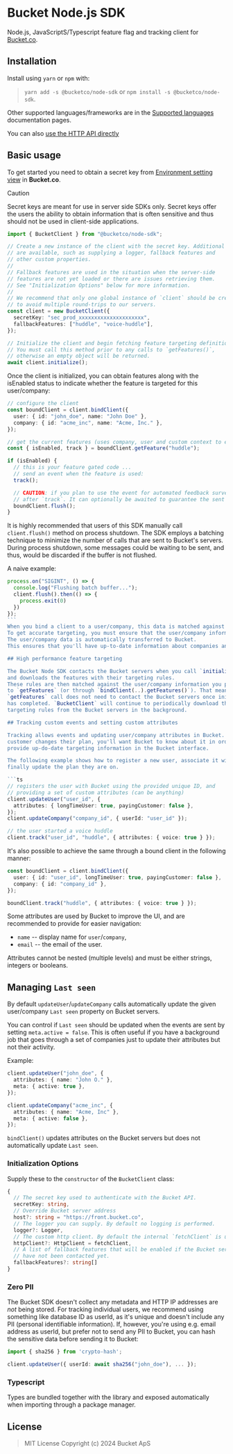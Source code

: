 # Bucket Node.js SDK

Node.js, JavaScriptS/Typescript feature flag and tracking client for [Bucket.co](https://bucket.co).

## Installation

Install using `yarn` or `npm` with:

> `yarn add -s @bucketco/node-sdk` or `npm install -s @bucketco/node-sdk`.

Other supported languages/frameworks are in the
[Supported languages](https://docs.bucket.co/quickstart/supported-languages)
documentation pages.

You can also [use the HTTP API directly](https://docs.bucket.co/reference/http-tracking-api)

## Basic usage

To get started you need to obtain a secret key from
[Environment setting view](https://app.bucket.co/envs/{environment}/settings/app-environments)
in **Bucket.co**.

> [!CAUTION]
> Secret keys are meant for use in server side SDKs only.
> Secret keys offer the users the ability to obtain
> information that is often sensitive and thus should not be used in
> client-side applications.

```ts
import { BucketClient } from "@bucketco/node-sdk";

// Create a new instance of the client with the secret key. Additional options
// are available, such as supplying a logger, fallback features and
// other custom properties.
//
// Fallback features are used in the situation when the server-side
// features are not yet loaded or there are issues retrieving them.
// See "Initialization Options" below for more information.
//
// We recommend that only one global instance of `client` should be created
// to avoid multiple round-trips to our servers.
const client = new BucketClient({
  secretKey: "sec_prod_xxxxxxxxxxxxxxxxxxxxx",
  fallbackFeatures: ["huddle", "voice-huddle"],
});

// Initialize the client and begin fetching feature targeting definitions.
// You must call this method prior to any calls to `getFeatures()`,
// otherwise an empty object will be returned.
await client.initialize();
```

Once the client is initialized, you can obtain features along with the isEnabled status to indicate whether the feature is targeted for this user/company:

```ts
// configure the client
const boundClient = client.bindClient({
  user: { id: "john_doe", name: "John Doe" },
  company: { id: "acme_inc", name: "Acme, Inc." },
});

// get the current features (uses company, user and custom context to evaluate the features).
const { isEnabled, track } = boundClient.getFeature("huddle");

if (isEnabled) {
  // this is your feature gated code ...
  // send an event when the feature is used:
  track();

  // CAUTION: if you plan to use the event for automated feedback surveys call `flush` immediately
  // after `track`. It can optionally be awaited to guarantee the sent happened.
  boundClient.flush();
}
```

It is highly recommended that users of this SDK manually call `client.flush()` method on process shutdown. The SDK employs
a batching technique to minimize the number of calls that are sent to Bucket's servers. During process shutdown, some
messages could be waiting to be sent, and thus, would be discarded if the buffer is not flushed.

A naive example:

````ts
process.on("SIGINT", () => {
  console.log("Flushing batch buffer...");
  client.flush().then(() => {
    process.exit(0)
  })
});
```
When you bind a client to a user/company, this data is matched against the targeting rules.
To get accurate targeting, you must ensure that the user/company information provided is sufficient to match against the targeting rules you've created.
The user/company data is automatically transferred to Bucket.
This ensures that you'll have up-to-date information about companies and users and accurate targeting information available in Bucket at all time.

## High performance feature targeting

The Bucket Node SDK contacts the Bucket servers when you call `initialize`
and downloads the features with their targeting rules.
These rules are then matched against the user/company information you provide
to `getFeatures` (or through `bindClient(..).getFeatures()`). That means the
`getFeatures` call does not need to contact the Bucket servers once initialize
has completed. `BucketClient` will continue to periodically download the
targeting rules from the Bucket servers in the background.

## Tracking custom events and setting custom attributes

Tracking allows events and updating user/company attributes in Bucket. For example, if a
customer changes their plan, you'll want Bucket to know about it in order to continue to
provide up-do-date targeting information in the Bucket interface.

The following example shows how to register a new user, associate it with a company and
finally update the plan they are on.

```ts
// registers the user with Bucket using the provided unique ID, and
// providing a set of custom attributes (can be anything)
client.updateUser("user_id", {
  attributes: { longTimeUser: true, payingCustomer: false },
});
client.updateCompany("company_id", { userId: "user_id" });

// the user started a voice huddle
client.track("user_id", "huddle", { attributes: { voice: true } });
````

It's also possible to achieve the same through a bound client in the following manner:

```ts
const boundClient = client.bindClient({
  user: { id: "user_id", longTimeUser: true, payingCustomer: false },
  company: { id: "company_id" },
});

boundClient.track("huddle", { attributes: { voice: true } });
```

Some attributes are used by Bucket to improve the UI, and are recommended
to provide for easier navigation:

- `name` -- display name for `user`/`company`,
- `email` -- the email of the user.

Attributes cannot be nested (multiple levels) and must be either strings,
integers or booleans.

## Managing `Last seen`

By default `updateUser`/`updateCompany` calls automatically update the given
user/company `Last seen` property on Bucket servers.

You can control if `Last seen` should be updated when the events are sent by setting
`meta.active = false`. This is often useful if you
have a background job that goes through a set of companies just to update their
attributes but not their activity.

Example:

```ts
client.updateUser("john_doe", {
  attributes: { name: "John O." },
  meta: { active: true },
});

client.updateCompany("acme_inc", {
  attributes: { name: "Acme, Inc" },
  meta: { active: false },
});
```

`bindClient()` updates attributes on the Bucket servers but does not automatically
update `Last seen`.

### Initialization Options

Supply these to the `constructor` of the `BucketClient` class:

```ts
{
  // The secret key used to authenticate with the Bucket API.
  secretKey: string,
  // Override Bucket server address
  host?: string = "https://front.bucket.co",
  // The logger you can supply. By default no logging is performed.
  logger?: Logger,
  // The custom http client. By default the internal `fetchClient` is used.
  httpClient?: HttpClient = fetchClient,
  // A list of fallback features that will be enabled if the Bucket servers
  // have not been contacted yet.
  fallbackFeatures?: string[]
}
```

### Zero PII

The Bucket SDK doesn't collect any metadata and HTTP IP addresses are _not_ being
stored. For tracking individual users, we recommend using something like database
ID as userId, as it's unique and doesn't include any PII (personal identifiable
information). If, however, you're using e.g. email address as userId, but prefer
not to send any PII to Bucket, you can hash the sensitive data before sending
it to Bucket:

```ts
import { sha256 } from 'crypto-hash';

client.updateUser({ userId: await sha256("john_doe"), ... });
```

### Typescript

Types are bundled together with the library and exposed automatically when importing
through a package manager.

## License

> MIT License
> Copyright (c) 2024 Bucket ApS
